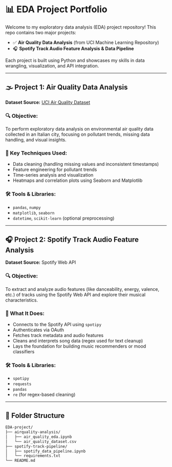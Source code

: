 # 📊 EDA Project Portfolio

Welcome to my exploratory data analysis (EDA) project repository! This repo contains two major projects:

- ✅ **Air Quality Data Analysis** (from UCI Machine Learning Repository)
- 🎧 **Spotify Track Audio Feature Analysis & Data Pipeline**

Each project is built using Python and showcases my skills in data wrangling, visualization, and API integration.

---

## 🌫️ Project 1: Air Quality Data Analysis

**Dataset Source:** [UCI Air Quality Dataset](https://archive.ics.uci.edu/dataset/360/air+quality)

### 🔍 Objective:
To perform exploratory data analysis on environmental air quality data collected in an Italian city, focusing on pollutant trends, missing data handling, and visual insights.

### 📌 Key Techniques Used:
- Data cleaning (handling missing values and inconsistent timestamps)
- Feature engineering for pollutant trends
- Time-series analysis and visualization
- Heatmaps and correlation plots using Seaborn and Matplotlib

### 🛠️ Tools & Libraries:
- `pandas`, `numpy`
- `matplotlib`, `seaborn`
- `datetime`, `scikit-learn` (optional preprocessing)

---

## 🎧 Project 2: Spotify Track Audio Feature Analysis

**Dataset Source:** Spotify Web API

### 🔍 Objective:
To extract and analyze audio features (like danceability, energy, valence, etc.) of tracks using the Spotify Web API and explore their musical characteristics.

### 📌 What It Does:
- Connects to the Spotify API using `spotipy`
- Authenticates via OAuth
- Fetches track metadata and audio features
- Cleans and interprets song data (regex used for text cleanup)
- Lays the foundation for building music recommenders or mood classifiers

### 🛠️ Tools & Libraries:
- `spotipy`
- `requests`
- `pandas`
- `re` (for regex-based cleaning)

---

## 📂 Folder Structure

```bash
EDA-project/
├── airquality-analysis/
│   ├── air_quality_eda.ipynb
│   └── air_quality_dataset.csv
├── spotify-track-pipeline/
│   ├── spotify_data_pipeline.ipynb
│   └── requirements.txt
└── README.md

